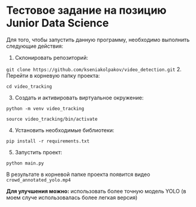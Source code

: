 # Тестовое задание на позицию Junior Data Science

Для того, чтобы запустить данную программу, необходимо выполнить следующие действия:
1. Склонировать репозиторий:

``
git clone https://github.com/kseniakolpakov/video_detection.git
``
2. Перейти в корневую папку проекта:

``
cd video_tracking
``

3. Создать и активировать виртуальное окружение:

``
python -m venv video_tracking
``

``
source video_tracking/bin/activate
``

4. Установить необходимые библиотеки:

``
pip install -r requirements.txt
``

5. Запустить проект:

``
python main.py
``

В результате в корневой папке проекта появится видео ``crowd_annotated_yolo.mp4``

**Для улучшения можно:** использовать более точную модель YOLO (в моем случе использовалась более легкая версия)



